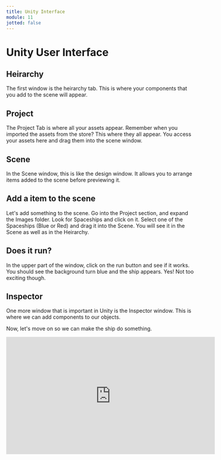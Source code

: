 ```yaml
---
title: Unity Interface
module: 11
jotted: false
---
```


# Unity User Interface

## Heirarchy

The first window is the heirarchy tab.  This is where your components that you add to the scene will appear.


## Project

The Project Tab is where all your assets appear.  Remember when you imported the assets from the store?  This where they all appear.  You access your assets here and drag them into the scene window.

## Scene

In the Scene window, this is like the design window.  It allows you to arrange items added to the scene before previewing it.

## Add a item to the scene

Let's add something to the scene.  Go into the Project section, and expand the Images folder.  Look for Spaceships and click on it.  Select one of the Spaceships (Blue or Red) and drag it into the Scene.  You will see it in the Scene as well as in the Heirarchy.

## Does it run?

In the upper part of the window, click on the run button and see if it works. You should see the background turn blue and the ship appears.  Yes!  Not too exciting though.

## Inspector

One more window that is important in Unity is the Inspector window.  This is where we can add components to our objects.

Now, let's move on so we can make the ship do something.


<iframe width="560" height="315" src="https://www.youtube.com/embed/m57TJlG7J_g" frameborder="0" allow="accelerometer; autoplay; encrypted-media; gyroscope; picture-in-picture" allowfullscreen></iframe>